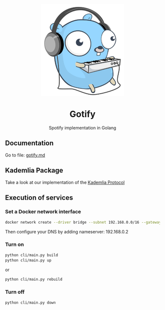 <div align="center"> 
    <img height="300" src="./docs/gopher.svg"> 
    <h1> Gotify </h1>
    <p> Spotify implementation in Golang </p>
</div>


## Documentation

Go to file: [gotify.md](https://github.com/science-engineering-art/gotify/blob/master/docs/gotify.md)

## Kademlia Package

Take a look at our implementation of the [Kademlia Protocol](https://github.com/science-engineering-art/kademlia-grpc)

## Execution of services

### Set a Docker network interface

```sh
docker network create --driver bridge --subnet 192.168.0.0/16 --gateway 192.168.0.1 gotify-net
```

Then configure your DNS by adding nameserver: 192.168.0.2

### Turn on

```sh
python cli/main.py build
python cli/main.py up
```

or

```sh
python cli/main.py rebuild
```

### Turn off

```sh
python cli/main.py down
```
